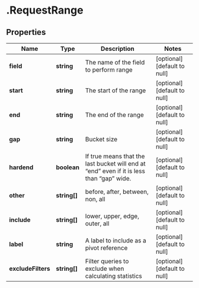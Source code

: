 # .RequestRange

## Properties
Name | Type | Description | Notes
------------ | ------------- | ------------- | -------------
**field** | **string** | The name of the field to perform range | [optional] [default to null]
**start** | **string** | The start of the range | [optional] [default to null]
**end** | **string** | The end of the range | [optional] [default to null]
**gap** | **string** | Bucket size | [optional] [default to null]
**hardend** | **boolean** | If true means that the last bucket will end at “end” even if it is less than “gap” wide. | [optional] [default to null]
**other** | **string[]** | before, after, between, non, all | [optional] [default to null]
**include** | **string[]** | lower, upper, edge, outer, all | [optional] [default to null]
**label** | **string** | A label to include as a pivot reference | [optional] [default to null]
**excludeFilters** | **string[]** | Filter queries to exclude when calculating statistics | [optional] [default to null]


